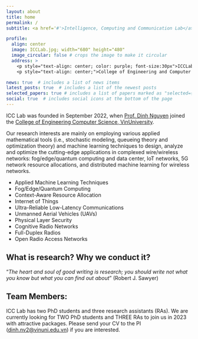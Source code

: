 ```yaml
---
layout: about
title: home
permalink: /
subtitle: <a href='#'>Intelligence, Computing and Communication Lab</a>, <a href='https://vinuni.edu.vn/'>VinUniversity</a>

profile:
  align: center
  image: ICCLab.jpg; width="680" height="480"
  image_circular: false # crops the image to make it circular
  address: > 
    <p style="text-align: center; color: purple; font-size:30px">ICCLab</p>
    <p style="text-align: center;">College of Engineering and Computer Science, VinUniversity</p>

news: true  # includes a list of news items
latest_posts: true  # includes a list of the newest posts
selected_papers: true # includes a list of papers marked as "selected={true}"
social: true  # includes social icons at the bottom of the page
---
```


ICC Lab was founded in September 2022, when [Prof. Dinh Nguyen](https://vinuni.edu.vn/people/nguyen-van-dinh-phd/) joined the [College of Engineering Computer Science, VinUniversity](https://vinuni.edu.vn/college-of-engineering-computer-science/).

Our research interests are mainly on employing various applied mathematical tools (i.e., stochastic modeling, queueing theory and optimization theory) and machine learning techniques to design, analyze and optimize the cutting-edge applications in complexed wire/wireless networks: fog/edge/quantum computing and data center, IoT networks, 5G network resource allocations, and distributed machine learning for wireless networks.

* Applied Machine Learning Techniques
* Fog/Edge/Quantum Computing
* Context-Aware Resource Allocation
* Internet of Things
* Ultra-Reliable Low-Latency Communications
* Unmanned Aerial Vehicles (UAVs)
* Physical Layer Security
* Cognitive Radio Networks
* Full-Duplex Radios
* Open Radio Access Networks

## What is research? Why we conduct it?

“*The heart and soul of good writing is research; you should write not what you know but what you can find out about*” (Robert J. Sawyer)

## Team Members:
ICC Lab has two PhD students and three research assistants (RAs). We are currently looking for TWO PhD students and THREE RAs to join us in 2023 with attractive packages. Please send your CV to the PI (dinh.nv2@vinuni.edu.vn) if you are interested.

